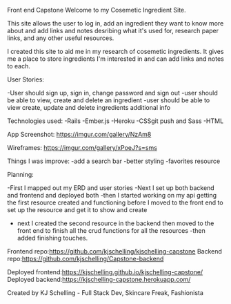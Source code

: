 Front end Capstone
Welcome to my Cosemetic Ingredient Site.

This site allows the user to log in, add an ingredient they want to know more
about and add links and notes desribing what it's used for, research paper links,
and any other useful resources.

I created this site to aid me in my research of cosemetic ingredients. It gives me
a place to store ingredients I'm interested in and can add links and notes to each.

User Stories:

-User should sign up, sign in, change password and sign out
-user should be able to view, create and delete an ingredient
-user should be able to view create, update and delete ingredients additional info



Technologies used:
-Rails
-Ember.js
-Heroku
-CSSgit push  and Sass
-HTML

App Screenshot:
https://imgur.com/gallery/NzAm8

Wireframes:
https://imgur.com/gallery/xPoeJ?s=sms


Things I was improve:
-add a search bar
-better styling
-favorites resource

Planning:

-First I mapped out my ERD and user stories
-Next I set up both backend and frontend and deployed both
-then I started working on my api getting the first resource created and functioning
before I moved to the front end to set up the resource and get it to show and create
- next I created the second resource in the backend then moved to the front end to finish
all the crud functions for all the resources
-then added finishing touches.

Frontend repo:https://github.com/kjschelling/kjschelling-capstone
Backend repo:https://github.com/kjschelling/Capstone-backend

Deployed frontend:https://kjschelling.github.io/kjschelling-capstone/
Deployed backend:https://kjschelling-capstone.herokuapp.com/


Created by KJ Schelling - Full Stack Dev, Skincare Freak, Fashionista
